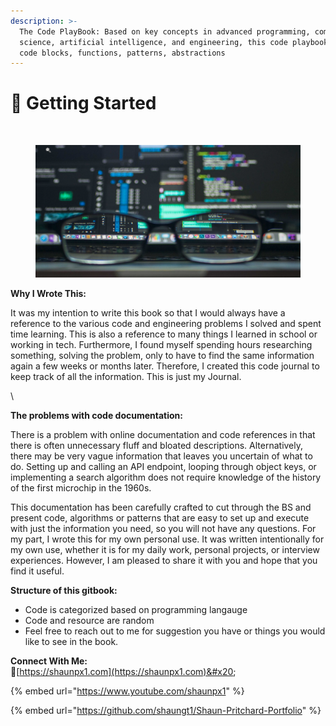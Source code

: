 ```yaml
---
description: >-
  The Code PlayBook: Based on key concepts in advanced programming, computer
  science, artificial intelligence, and engineering, this code playbook presents
  code blocks, functions, patterns, abstractions
---
```


# 📙 Getting Started

<figure><img src=".gitbook/assets/blackboard_CPBJ.png" alt=""><figcaption></figcaption></figure>

<figure><img src=".gitbook/assets/javascriptslowcodeimage.png" alt=""><figcaption></figcaption></figure>

**Why I Wrote This:**

It was my intention to write this book so that I would always have a reference to the various code and engineering problems I solved and spent time learning. This is also a reference to many things I learned in school or working in tech. Furthermore, I found myself spending hours researching something, solving the problem, only to have to find the same information again a few weeks or months later. Therefore, I created this code journal to keep track of all the information. This is just my Journal.

\


**The problems with code documentation:**

There is a problem with online documentation and code references in that there is often unnecessary fluff and bloated descriptions. Alternatively, there may be very vague information that leaves you uncertain of what to do. Setting up and calling an API endpoint, looping through object keys, or implementing a search algorithm does not require knowledge of the history of the first microchip in the 1960s.



This documentation has been carefully crafted to cut through the BS and present code, algorithms or patterns that are easy to set up and execute with just the information you need, so you will not have any questions. For my part, I wrote this for my own personal use. It was written intentionally for my own use, whether it is for my daily work, personal projects, or interview experiences. However, I am pleased to share it with you and hope that you find it useful.

**Structure of this gitbook:**

* Code is categorized based on programming langauge
* Code and resource are random
* Feel free to reach out to me for suggestion you have or things you would like to see in the book.

**Connect With Me:**\
:rocket:[https://shaunpx1.com](https://shaunpx1.com)&#x20;

{% embed url="https://www.youtube.com/shaunpx1" %}

{% embed url="https://github.com/shaungt1/Shaun-Pritchard-Portfolio" %}
